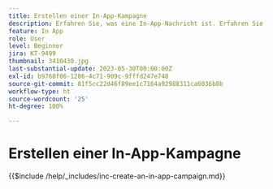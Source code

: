 ```yaml
---
title: Erstellen einer In-App-Kampagne
description: Erfahren Sie, was eine In-App-Nachricht ist. Erfahren Sie, wie Sie In-App-Nachrichten in Kampagnen erstellen, konfigurieren und veröffentlichen.
feature: In App
role: User
level: Beginner
jira: KT-9499
thumbnail: 3410430.jpg
last-substantial-update: 2023-05-30T00:00:00Z
exl-id: b9768f06-1286-4c71-909c-9fffd247e748
source-git-commit: 81f5cc22d46f89ee1c7164a92988311ca6036b8b
workflow-type: ht
source-wordcount: '25'
ht-degree: 100%

---
```


# Erstellen einer In-App-Kampagne

{{$include /help/_includes/inc-create-an-in-app-campaign.md}}
